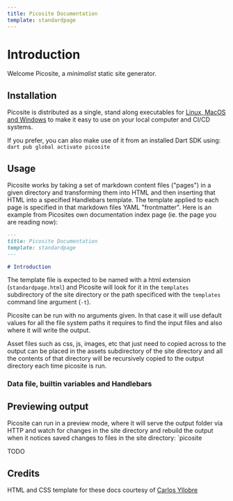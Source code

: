 ```yaml
---
title: Picosite Documentation
template: standardpage
---
```


# Introduction

Welcome Picosite, a *minimalist* static site generator.


## Installation

Picosite is distributed as a single, stand along executables for [Linux, MacOS and Windows](https://github.com/maks/picosite/releases) to make it easy to use on your local computer and CI/CD systems.

If you prefer, you can also make use of it from an installed Dart SDK using: `dart pub global activate picosite`


## Usage

Picosite works by taking a set of markdown content files ("pages") in a given directory and transforming them into HTML and then inserting that HTML into a specified Handlebars template. The template applied to each page is specified in that markdown files YAML "frontmatter". Here is an example from Picosites own documentation index page (ie. the page you are reading now):

```markdown
---
title: Picosite Documentation
template: standardpage
---

# Introduction
```

The template file is expected to be named with a html extension (`standardpage.html`) and Picosite will look for it in the `templates` subdirectory of the site directory or the path specificed with the `templates` command line argument (`-t`).

Picosite can be run with no arguments given. In that case it will use default values for all the file system paths it requires to find the input files and also where it will write the output.

Asset files such as css, js, images, etc that just need to copied across to the output can be placed in the assets subdirectory of the site directory and all the contents of that directory will be recursively copied to the output directory each time picosite is run.

### Data file, builtin variables and Handlebars

## Previewing output

Picosite can run in a preview mode, where it will serve the output folder via HTTP and watch for changes in the site directory and rebuild the output when it notices saved changes to files in the site directory: `picosite 

TODO

## Credits

HTML and CSS template for these docs courtesy of [Carlos Yllobre](https://github.com/charlyllo/doctemplate)